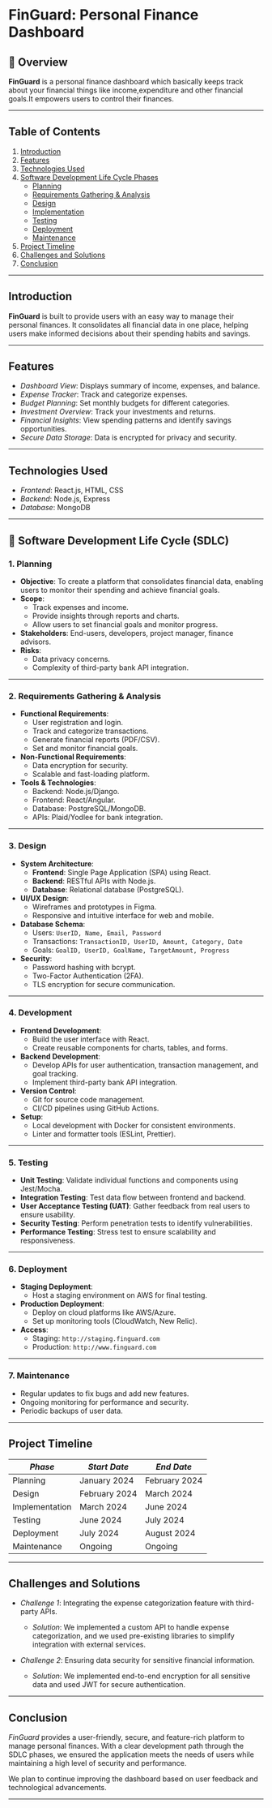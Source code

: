 # FinGuard: Personal Finance Dashboard

## 📖 Overview
**FinGuard** is a personal finance dashboard which basically keeps track about your financial things like income,expenditure and other financial goals.It empowers users to control their finances.

---

## Table of Contents
1. [Introduction](#introduction)
2. [Features](#features)
3. [Technologies Used](#technologies-used)
4. [Software Development Life Cycle Phases](#sdlc-phases)
   - [Planning](#planning)
   - [Requirements Gathering & Analysis](#requirements-gathering-and-analysis)
   - [Design](#design)
   - [Implementation](#implementation)
   - [Testing](#testing)
   - [Deployment](#deployment)
   - [Maintenance](#maintenance)
5. [Project Timeline](#project-timeline)
6. [Challenges and Solutions](#challenges-and-solutions)
7. [Conclusion](#conclusion)

---
## Introduction
**FinGuard** is built to provide users with an easy way to manage their personal finances. It consolidates all financial data in one place, helping users make informed decisions about their spending habits and savings.

---

## Features
- *Dashboard View*: Displays summary of income, expenses, and balance.
- *Expense Tracker*: Track and categorize expenses.
- *Budget Planning*: Set monthly budgets for different categories.
- *Investment Overview*: Track your investments and returns.
- *Financial Insights*: View spending patterns and identify savings opportunities.
- *Secure Data Storage*: Data is encrypted for privacy and security.

---

## Technologies Used
- *Frontend*: React.js, HTML, CSS
- *Backend*: Node.js, Express
- *Database*: MongoDB

---
## 🔄 Software Development Life Cycle (SDLC)

### 1. **Planning**
- **Objective**: To create a platform that consolidates financial data, enabling users to monitor their spending and achieve financial goals.
- **Scope**:
  - Track expenses and income.
  - Provide insights through reports and charts.
  - Allow users to set financial goals and monitor progress.
- **Stakeholders**: End-users, developers, project manager, finance advisors.
- **Risks**:
  - Data privacy concerns.
  - Complexity of third-party bank API integration.

---

### 2. **Requirements Gathering & Analysis**
- **Functional Requirements**:
  - User registration and login.
  - Track and categorize transactions.
  - Generate financial reports (PDF/CSV).
  - Set and monitor financial goals.
- **Non-Functional Requirements**:
  - Data encryption for security.
  - Scalable and fast-loading platform.
- **Tools & Technologies**:
  - Backend: Node.js/Django.
  - Frontend: React/Angular.
  - Database: PostgreSQL/MongoDB.
  - APIs: Plaid/Yodlee for bank integration.

---

### 3. **Design**
- **System Architecture**:
  - **Frontend**: Single Page Application (SPA) using React.
  - **Backend**: RESTful APIs with Node.js.
  - **Database**: Relational database (PostgreSQL).
- **UI/UX Design**:
  - Wireframes and prototypes in Figma.
  - Responsive and intuitive interface for web and mobile.
- **Database Schema**:
  - Users: `UserID, Name, Email, Password`
  - Transactions: `TransactionID, UserID, Amount, Category, Date`
  - Goals: `GoalID, UserID, GoalName, TargetAmount, Progress`
- **Security**:
  - Password hashing with bcrypt.
  - Two-Factor Authentication (2FA).
  - TLS encryption for secure communication.

---

### 4. **Development**
- **Frontend Development**:
  - Build the user interface with React.
  - Create reusable components for charts, tables, and forms.
- **Backend Development**:
  - Develop APIs for user authentication, transaction management, and goal tracking.
  - Implement third-party bank API integration.
- **Version Control**:
  - Git for source code management.
  - CI/CD pipelines using GitHub Actions.
- **Setup**:
  - Local development with Docker for consistent environments.
  - Linter and formatter tools (ESLint, Prettier).

---

### 5. **Testing**
- **Unit Testing**: Validate individual functions and components using Jest/Mocha.
- **Integration Testing**: Test data flow between frontend and backend.
- **User Acceptance Testing (UAT)**: Gather feedback from real users to ensure usability.
- **Security Testing**: Perform penetration tests to identify vulnerabilities.
- **Performance Testing**: Stress test to ensure scalability and responsiveness.

---

### 6. **Deployment**
- **Staging Deployment**:
  - Host a staging environment on AWS for final testing.
- **Production Deployment**:
  - Deploy on cloud platforms like AWS/Azure.
  - Set up monitoring tools (CloudWatch, New Relic).
- **Access**:
  - Staging: `http://staging.finguard.com`
  - Production: `http://www.finguard.com`

---

### 7. **Maintenance**
- Regular updates to fix bugs and add new features.
- Ongoing monitoring for performance and security.
- Periodic backups of user data.

---

## Project Timeline
| *Phase*         | *Start Date*  | *End Date*    |
|-------------------|-----------------|-----------------|
| Planning          | January 2024    | February 2024   |
| Design            | February 2024   | March 2024      |
| Implementation    | March 2024      | June 2024       |
| Testing           | June 2024       | July 2024       |
| Deployment        | July 2024       | August 2024     |
| Maintenance       | Ongoing         | Ongoing         |

---

## Challenges and Solutions
- *Challenge 1*: Integrating the expense categorization feature with third-party APIs.
  - *Solution*: We implemented a custom API to handle expense categorization, and we used pre-existing libraries to simplify integration with external services.
  
- *Challenge 2*: Ensuring data security for sensitive financial information.
  - *Solution*: We implemented end-to-end encryption for all sensitive data and used JWT for secure authentication.
---

## Conclusion
*FinGuard* provides a user-friendly, secure, and feature-rich platform to manage personal finances. With a clear development path through the SDLC phases, we ensured the application meets the needs of users while maintaining a high level of security and performance.

We plan to continue improving the dashboard based on user feedback and technological advancements.

---
